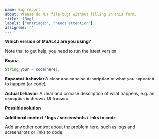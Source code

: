 ```yaml
---
name: Bug report
about: Please do NOT file bugs without filling in this form.
title: '[Bug] '
labels: ["untriaged", "needs attention"]
assignees: ''
---
```


**Which version of MSAL4J are you using?**

Note that to get help, you need to run the latest version.
<!-- E.g. Microsoft.Identity.Client 1.14.2 -->

**Repro**

```java
String your = code(here);
```

**Expected behavior**
A clear and concise description of what you expected to happen (or code).

**Actual behavior**
A clear and concise description of what happens, e.g. an exception is thrown, UI freezes.

**Possible solution**
<!-- Only if you have suggestions on a fix for the bug. -->

**Additional context / logs / screenshots / links to code**
<!-- Please do not include any customer data or Personal Identifiable Information (PII) in any content posted to GitHub. See https://docs.microsoft.com/compliance/regulatory/gdpr#gdpr-faqs for more info on PII.-->
Add any other context about the problem here, such as logs and screenshots or links to code.
